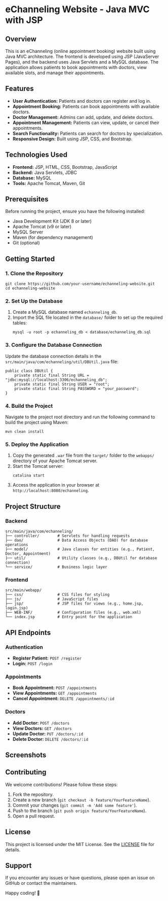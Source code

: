 <h1>eChanneling Website - Java MVC with JSP</h1>

<h2>Overview</h2>
<p>This is an eChanneling (online appointment booking) website built using Java MVC architecture. The frontend is developed using JSP (JavaServer Pages), and the backend uses Java Servlets and a MySQL database. The application allows patients to book appointments with doctors, view available slots, and manage their appointments.</p>

<h2>Features</h2>
<ul>
  <li><strong>User Authentication:</strong> Patients and doctors can register and log in.</li>
  <li><strong>Appointment Booking:</strong> Patients can book appointments with available doctors.</li>
  <li><strong>Doctor Management:</strong> Admins can add, update, and delete doctors.</li>
  <li><strong>Appointment Management:</strong> Patients can view, update, or cancel their appointments.</li>
  <li><strong>Search Functionality:</strong> Patients can search for doctors by specialization.</li>
  <li><strong>Responsive Design:</strong> Built using JSP, CSS, and Bootstrap.</li>
</ul>

<h2>Technologies Used</h2>
<ul>
  <li><strong>Frontend:</strong> JSP, HTML, CSS, Bootstrap, JavaScript</li>
  <li><strong>Backend:</strong> Java Servlets, JDBC</li>
  <li><strong>Database:</strong> MySQL</li>
  <li><strong>Tools:</strong> Apache Tomcat, Maven, Git</li>
</ul>

<h2>Prerequisites</h2>
<p>Before running the project, ensure you have the following installed:</p>
<ul>
  <li>Java Development Kit (JDK 8 or later)</li>
  <li>Apache Tomcat (v9 or later)</li>
  <li>MySQL Server</li>
  <li>Maven (for dependency management)</li>
  <li>Git (optional)</li>
</ul>

<h2>Getting Started</h2>

<h3>1. Clone the Repository</h3>
<pre><code>git clone https://github.com/your-username/echanneling-website.git
cd echanneling-website</code></pre>

<h3>2. Set Up the Database</h3>
<ol>
  <li>Create a MySQL database named <code>echanneling_db</code>.</li>
  <li>Import the SQL file located in the <code>database/</code> folder to set up the required tables:
    <pre><code>mysql -u root -p echanneling_db &lt; database/echanneling_db.sql</code></pre>
  </li>
</ol>

<h3>3. Configure the Database Connection</h3>
<p>Update the database connection details in the <code>src/main/java/com/echanneling/util/DBUtil.java</code> file:</p>
<pre><code>public class DBUtil {
    private static final String URL = "jdbc:mysql://localhost:3306/echanneling_db";
    private static final String USER = "root";
    private static final String PASSWORD = "your_password";
}
</code></pre>

<h3>4. Build the Project</h3>
<p>Navigate to the project root directory and run the following command to build the project using Maven:</p>
<pre><code>mvn clean install</code></pre>

<h3>5. Deploy the Application</h3>
<ol>
  <li>Copy the generated <code>.war</code> file from the <code>target/</code> folder to the <code>webapps/</code> directory of your Apache Tomcat server.</li>
  <li>Start the Tomcat server:
    <pre><code>catalina start</code></pre>
  </li>
  <li>Access the application in your browser at <code>http://localhost:8080/echanneling</code>.</li>
</ol>

<h2>Project Structure</h2>

<h3>Backend</h3>
<pre><code>src/main/java/com/echanneling/
├── controller/        # Servlets for handling requests
├── dao/               # Data Access Objects (DAO) for database operations
├── model/             # Java classes for entities (e.g., Patient, Doctor, Appointment)
├── util/              # Utility classes (e.g., DBUtil for database connection)
└── service/           # Business logic layer
</code></pre>

<h3>Frontend</h3>
<pre><code>src/main/webapp/
├── css/               # CSS files for styling
├── js/                # JavaScript files
├── jsp/               # JSP files for views (e.g., home.jsp, login.jsp)
├── WEB-INF/           # Configuration files (e.g., web.xml)
└── index.jsp          # Entry point for the application
</code></pre>

<h2>API Endpoints</h2>

<h3>Authentication</h3>
<ul>
  <li><strong>Register Patient:</strong> <code>POST /register</code></li>
  <li><strong>Login:</strong> <code>POST /login</code></li>
</ul>

<h3>Appointments</h3>
<ul>
  <li><strong>Book Appointment:</strong> <code>POST /appointments</code></li>
  <li><strong>View Appointments:</strong> <code>GET /appointments</code></li>
  <li><strong>Cancel Appointment:</strong> <code>DELETE /appointments/:id</code></li>
</ul>

<h3>Doctors</h3>
<ul>
  <li><strong>Add Doctor:</strong> <code>POST /doctors</code></li>
  <li><strong>View Doctors:</strong> <code>GET /doctors</code></li>
  <li><strong>Update Doctor:</strong> <code>PUT /doctors/:id</code></li>
  <li><strong>Delete Doctor:</strong> <code>DELETE /doctors/:id</code></li>
</ul>

<h2>Screenshots</h2>

<h2>Contributing</h2>
<p>We welcome contributions! Please follow these steps:</p>
<ol>
  <li>Fork the repository.</li>
  <li>Create a new branch (<code>git checkout -b feature/YourFeatureName</code>).</li>
  <li>Commit your changes (<code>git commit -m 'Add some feature'</code>).</li>
  <li>Push to the branch (<code>git push origin feature/YourFeatureName</code>).</li>
  <li>Open a pull request.</li>
</ol>

<h2>License</h2>
<p>This project is licensed under the MIT License. See the <a href="LICENSE">LICENSE</a> file for details.</p>

<h2>Support</h2>
<p>If you encounter any issues or have questions, please open an issue on GitHub or contact the maintainers.</p>

<p>Happy coding! 🚀</p>

